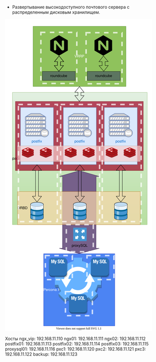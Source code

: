 * Развертывание высокодоступного почтового сервера с распределенным дисковым хранилищем.


![otus-project.svg](./otus-project.svg)


Хосты
    ngx_vip:	192.168.11.110
    ngx01:	192.168.11.111
    ngx02:	192.168.11.112
    postfix01:	192.168.11.113
    postfix02:	192.168.11.114
    postfix03:	192.168.11.115
    proxysql01:	192.168.11.116
    pxc1:	192.168.11.120
    pxc2:	192.168.11.121
    pxc3:	192.168.11.122
    backup:	192.168.11.123